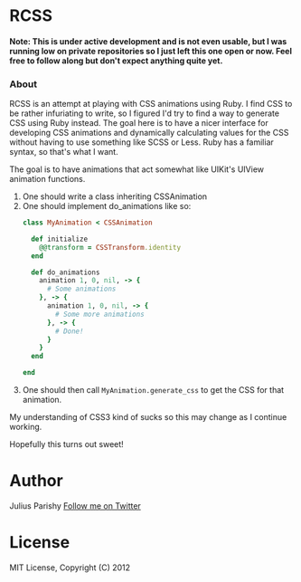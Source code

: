 # RCSS

#### **Note: This is under active development and is not even usable, but I was running low on private repositories so I just left this one open or now. Feel free to follow along but don't expect anything quite yet.**

### About
RCSS is an attempt at playing with CSS animations using Ruby. I find CSS to be rather infuriating to write, so I figured I'd try to find a way to generate CSS using Ruby instead. The goal here is to have a nicer interface for developing CSS animations and dynamically calculating values for the CSS without having to use something like SCSS or Less. Ruby has a familiar syntax, so that's what I want.

The goal is to have animations that act somewhat like UIKit's UIView animation functions.

1. One should write a class inheriting CSSAnimation
2. One should implement do_animations like so:
	```ruby
	class MyAnimation < CSSAnimation

	  def initialize
	    @@transform = CSSTransform.identity
	  end

	  def do_animations
	    animation 1, 0, nil, -> {
	      # Some animations
	    }, -> { 
	      animation 1, 0, nil, -> {
	        # Some more animations
	      }, -> {
	        # Done!
	      }
	    }
	  end

	end
	```
3. One should then call `MyAnimation.generate_css` to get the CSS for that animation.

My understanding of CSS3 kind of sucks so this may change as I continue working.

Hopefully this turns out sweet!

# Author
Julius Parishy [Follow me on Twitter](https://twitter.com/jparishy)

# License
MIT License, Copyright (C) 2012
